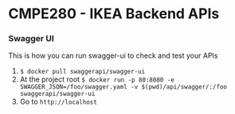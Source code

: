 # CMPE280 - IKEA Backend APIs


### Swagger UI

This is how you can run swagger-ui to check and test your APIs
1. `$ docker pull swaggerapi/swagger-ui`
1. At the project root `$ docker run -p 80:8080 -e SWAGGER_JSON=/foo/swagger.yaml -v $(pwd)/api/swagger/:/foo swaggerapi/swagger-ui`
1. Go to `http://localhost`


